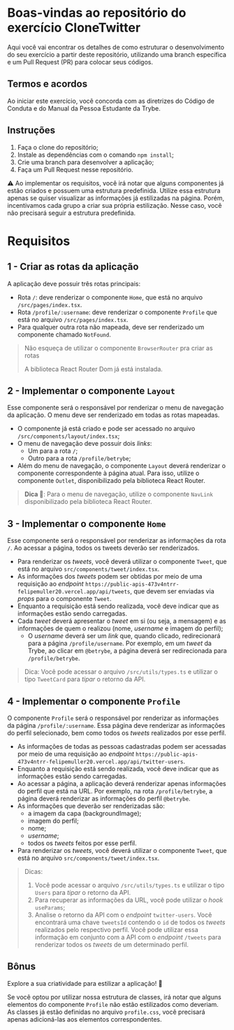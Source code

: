 # Boas-vindas ao repositório do exercício CloneTwitter

Aqui você vai encontrar os detalhes de como estruturar o desenvolvimento do seu exercício a partir deste repositório, utilizando uma branch específica e um Pull Request (PR) para colocar seus códigos.

## Termos e acordos

Ao iniciar este exercício, você concorda com as diretrizes do Código de Conduta e do Manual da Pessoa Estudante da Trybe.

## Instruções

1. Faça o clone do repositório;
2. Instale as dependências com o comando `npm install`;
3. Crie uma branch para desenvolver a aplicação;
4. Faça um Pull Request nesse repositório.

⚠️ Ao implementar os requisitos, você irá notar que alguns componentes já estão criados e possuem uma estrutura predefinida. Utilize essa estrutura apenas se quiser visualizar as informações já estilizadas na página. Porém, incentivamos cada grupo a criar sua própria estilização. Nesse caso, você não precisará seguir a estrutura predefinida.

# Requisitos

## 1 - Criar as rotas da aplicação

A aplicação deve possuir três rotas principais:

- Rota `/`: deve renderizar o componente `Home`, que está no arquivo `/src/pages/index.tsx`.
- Rota `/profile/:username`: deve renderizar o componente `Profile` que está no arquivo `/src/pages/index.tsx`.
- Para qualquer outra rota não mapeada, deve ser renderizado um componente chamado `NotFound`.

> Não esqueça de utilizar o componente `BrowserRouter` pra criar as rotas
>
> A biblioteca React Router Dom já está instalada.

## 2 - Implementar o componente `Layout`

Esse componente será o responsável por renderizar o menu de navegação da aplicação. O menu deve ser renderizado em todas as rotas mapeadas.

- O componente já está criado e pode ser acessado no arquivo `/src/components/layout/index.tsx`;
- O menu de navegação deve possuir dois _links_:
  - Um para a rota `/`;
  - Outro para a rota `/profile/betrybe`;
- Além do menu de navegação, o componente `Layout` deverá renderizar o componente correspondente à página atual. Para isso, utilize o componente `Outlet`, disponibilizado pela biblioteca React Router.

> **Dica 👀**: Para o menu de navegação, utilize o componente `NavLink` disponibilizado pela biblioteca React Router.

## 3 - Implementar o componente `Home`

Esse componente será o responsável por renderizar as informações da rota `/`. Ao acessar a página, todos os tweets deverão ser renderizados.

- Para renderizar os _tweets_, você deverá utilizar o componente `Tweet`, que está no arquivo `src/components/tweet/index.tsx`.
- As informações dos _tweets_ podem ser obtidas por meio de uma requisição ao _endpoint_ `https://public-apis-473v4ntrr-felipemuller20.vercel.app/api/tweets`, que devem ser enviadas via _props_ para o componente `Tweet`.
- Enquanto a requisição está sendo realizada, você deve indicar que as informações estão sendo carregadas.
- Cada _tweet_ deverá apresentar o _tweet_ em si (ou seja, a mensagem) e as informações de quem o realizou (nome, _username_ e imagem do perfil);
  - O _username_ deverá ser um _link_ que, quando clicado, redirecionará para a página `/profile/username`. Por exemplo, em um _tweet_ da Trybe, ao clicar em `@betrybe`, a página deverá ser redirecionada para `/profile/betrybe`.

> Dica: Você pode acessar o arquivo `/src/utils/types.ts` e utilizar o tipo `TweetCard` para _tipar_ o retorno da API.

## 4 - Implementar o componente `Profile`

O componente `Profile` será o responsável por renderizar as informações da página `/profile/:username`. Essa página deve renderizar as informações do perfil selecionado, bem como todos os _tweets_ realizados por esse perfil.

- As informações de todas as pessoas cadastradas podem ser acessadas por meio de uma requisição ao _endpoint_ `https://public-apis-473v4ntrr-felipemuller20.vercel.app/api/twitter-users`.
- Enquanto a requisição está sendo realizada, você deve indicar que as informações estão sendo carregadas.
- Ao acessar a página, a aplicação deverá renderizar apenas informações do perfil que está na URL. Por exemplo, na rota `/profile/betrybe`, a página deverá renderizar as informações do perfil `@betrybe`.
- As informações que deverão ser renderizadas são:
  - a imagem da capa (backgroundImage);
  - imagem do perfil;
  - nome;
  - _username_;
  - todos os _tweets_ feitos por esse perfil.
- Para renderizar os _tweets_, você deverá utilizar o componente `Tweet`, que está no arquivo `src/components/tweet/index.tsx`.

> Dicas:
>
> 1. Você pode acessar o arquivo `/src/utils/types.ts` e utilizar o tipo `Users` para _tipar_ o retorno da API.
> 2. Para recuperar as informações da URL, você pode utilizar o _hook_ `useParams`;
> 3. Analise o retorno da API com o _endpoint_ `twitter-users`. Você encontrará uma chave `tweetsId` contendo o `id` de todos os _tweets_ realizados pelo respectivo perfil. Você pode utilizar essa informação em conjunto com a API com o _endpoint_ `/tweets` para renderizar todos os _tweets_ de um determinado perfil.

## Bônus

Explore a sua criatividade para estilizar a aplicação! 🎨

Se você optou por utilizar nossa estrutura de classes, irá notar que alguns elementos do componente `Profile` não estão estilizados como deveriam. As classes já estão definidas no arquivo `profile.css`, você precisará apenas adicioná-las aos elementos correspondentes.
